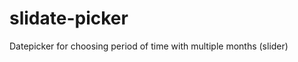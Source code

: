 slidate-picker
==============

Datepicker for choosing period of time with multiple months (slider)
